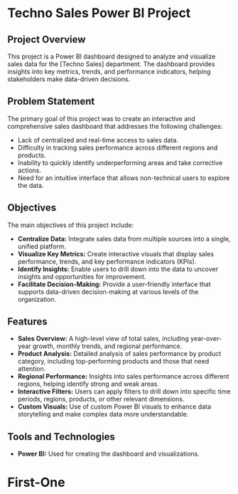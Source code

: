 # Techno Sales Power BI Project

## Project Overview

This project is a Power BI dashboard designed to analyze and visualize sales data for the [Techno Sales] department. The dashboard provides insights into key metrics, trends, and performance indicators, helping stakeholders make data-driven decisions.

## Problem Statement

The primary goal of this project was to create an interactive and comprehensive sales dashboard that addresses the following challenges:
- Lack of centralized and real-time access to sales data.
- Difficulty in tracking sales performance across different regions and products.
- Inability to quickly identify underperforming areas and take corrective actions.
- Need for an intuitive interface that allows non-technical users to explore the data.

## Objectives

The main objectives of this project include:
- **Centralize Data:** Integrate sales data from multiple sources into a single, unified platform.
- **Visualize Key Metrics:** Create interactive visuals that display sales performance, trends, and key performance indicators (KPIs).
- **Identify Insights:** Enable users to drill down into the data to uncover insights and opportunities for improvement.
- **Facilitate Decision-Making:** Provide a user-friendly interface that supports data-driven decision-making at various levels of the organization.

## Features

- **Sales Overview:** A high-level view of total sales, including year-over-year growth, monthly trends, and regional performance.
- **Product Analysis:** Detailed analysis of sales performance by product category, including top-performing products and those that need attention.
- **Regional Performance:** Insights into sales performance across different regions, helping identify strong and weak areas.
- **Interactive Filters:** Users can apply filters to drill down into specific time periods, regions, products, or other relevant dimensions.
- **Custom Visuals:** Use of custom Power BI visuals to enhance data storytelling and make complex data more understandable.

## Tools and Technologies

- **Power BI:** Used for creating the dashboard and visualizations.



# First-One

